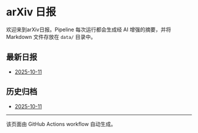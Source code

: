 # arXiv 日报

欢迎来到arXiv日报。Pipeline 每次运行都会生成经 AI 增强的摘要，并将 Markdown 文件存放在 `data/` 目录中。

## 最新日报
- [2025-10-11](data/2025-10-11.md)

## 历史归档
- [2025-10-11](data/2025-10-11.md)

---
该页面由 GitHub Actions workflow 自动生成。
